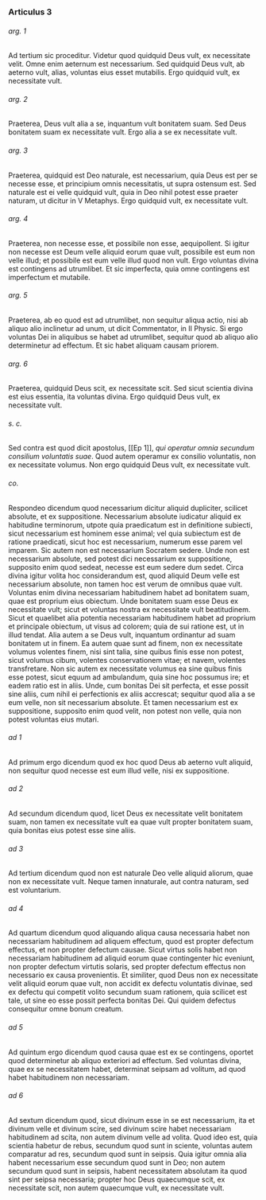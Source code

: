 ### Articulus 3

###### arg. 1
Ad tertium sic proceditur. Videtur quod quidquid Deus vult, ex necessitate velit. Omne enim aeternum est necessarium. Sed quidquid Deus vult, ab aeterno vult, alias, voluntas eius esset mutabilis. Ergo quidquid vult, ex necessitate vult.

###### arg. 2
Praeterea, Deus vult alia a se, inquantum vult bonitatem suam. Sed Deus bonitatem suam ex necessitate vult. Ergo alia a se ex necessitate vult.

###### arg. 3
Praeterea, quidquid est Deo naturale, est necessarium, quia Deus est per se necesse esse, et principium omnis necessitatis, ut supra ostensum est. Sed naturale est ei velle quidquid vult, quia in Deo nihil potest esse praeter naturam, ut dicitur in V Metaphys. Ergo quidquid vult, ex necessitate vult.

###### arg. 4
Praeterea, non necesse esse, et possibile non esse, aequipollent. Si igitur non necesse est Deum velle aliquid eorum quae vult, possibile est eum non velle illud; et possibile est eum velle illud quod non vult. Ergo voluntas divina est contingens ad utrumlibet. Et sic imperfecta, quia omne contingens est imperfectum et mutabile.

###### arg. 5
Praeterea, ab eo quod est ad utrumlibet, non sequitur aliqua actio, nisi ab aliquo alio inclinetur ad unum, ut dicit Commentator, in II Physic. Si ergo voluntas Dei in aliquibus se habet ad utrumlibet, sequitur quod ab aliquo alio determinetur ad effectum. Et sic habet aliquam causam priorem.

###### arg. 6
Praeterea, quidquid Deus scit, ex necessitate scit. Sed sicut scientia divina est eius essentia, ita voluntas divina. Ergo quidquid Deus vult, ex necessitate vult.

###### s. c.
Sed contra est quod dicit apostolus, [[Ep 1]], *qui operatur omnia secundum consilium voluntatis suae*. Quod autem operamur ex consilio voluntatis, non ex necessitate volumus. Non ergo quidquid Deus vult, ex necessitate vult.

###### co.
Respondeo dicendum quod necessarium dicitur aliquid dupliciter, scilicet absolute, et ex suppositione. Necessarium absolute iudicatur aliquid ex habitudine terminorum, utpote quia praedicatum est in definitione subiecti, sicut necessarium est hominem esse animal; vel quia subiectum est de ratione praedicati, sicut hoc est necessarium, numerum esse parem vel imparem. Sic autem non est necessarium Socratem sedere. Unde non est necessarium absolute, sed potest dici necessarium ex suppositione, supposito enim quod sedeat, necesse est eum sedere dum sedet. Circa divina igitur volita hoc considerandum est, quod aliquid Deum velle est necessarium absolute, non tamen hoc est verum de omnibus quae vult. Voluntas enim divina necessariam habitudinem habet ad bonitatem suam, quae est proprium eius obiectum. Unde bonitatem suam esse Deus ex necessitate vult; sicut et voluntas nostra ex necessitate vult beatitudinem. Sicut et quaelibet alia potentia necessariam habitudinem habet ad proprium et principale obiectum, ut visus ad colorem; quia de sui ratione est, ut in illud tendat. Alia autem a se Deus vult, inquantum ordinantur ad suam bonitatem ut in finem. Ea autem quae sunt ad finem, non ex necessitate volumus volentes finem, nisi sint talia, sine quibus finis esse non potest, sicut volumus cibum, volentes conservationem vitae; et navem, volentes transfretare. Non sic autem ex necessitate volumus ea sine quibus finis esse potest, sicut equum ad ambulandum, quia sine hoc possumus ire; et eadem ratio est in aliis. Unde, cum bonitas Dei sit perfecta, et esse possit sine aliis, cum nihil ei perfectionis ex aliis accrescat; sequitur quod alia a se eum velle, non sit necessarium absolute. Et tamen necessarium est ex suppositione, supposito enim quod velit, non potest non velle, quia non potest voluntas eius mutari.

###### ad 1
Ad primum ergo dicendum quod ex hoc quod Deus ab aeterno vult aliquid, non sequitur quod necesse est eum illud velle, nisi ex suppositione.

###### ad 2
Ad secundum dicendum quod, licet Deus ex necessitate velit bonitatem suam, non tamen ex necessitate vult ea quae vult propter bonitatem suam, quia bonitas eius potest esse sine aliis.

###### ad 3
Ad tertium dicendum quod non est naturale Deo velle aliquid aliorum, quae non ex necessitate vult. Neque tamen innaturale, aut contra naturam, sed est voluntarium.

###### ad 4
Ad quartum dicendum quod aliquando aliqua causa necessaria habet non necessariam habitudinem ad aliquem effectum, quod est propter defectum effectus, et non propter defectum causae. Sicut virtus solis habet non necessariam habitudinem ad aliquid eorum quae contingenter hic eveniunt, non propter defectum virtutis solaris, sed propter defectum effectus non necessario ex causa provenientis. Et similiter, quod Deus non ex necessitate velit aliquid eorum quae vult, non accidit ex defectu voluntatis divinae, sed ex defectu qui competit volito secundum suam rationem, quia scilicet est tale, ut sine eo esse possit perfecta bonitas Dei. Qui quidem defectus consequitur omne bonum creatum.

###### ad 5
Ad quintum ergo dicendum quod causa quae est ex se contingens, oportet quod determinetur ab aliquo exteriori ad effectum. Sed voluntas divina, quae ex se necessitatem habet, determinat seipsam ad volitum, ad quod habet habitudinem non necessariam.

###### ad 6
Ad sextum dicendum quod, sicut divinum esse in se est necessarium, ita et divinum velle et divinum scire, sed divinum scire habet necessariam habitudinem ad scita, non autem divinum velle ad volita. Quod ideo est, quia scientia habetur de rebus, secundum quod sunt in sciente, voluntas autem comparatur ad res, secundum quod sunt in seipsis. Quia igitur omnia alia habent necessarium esse secundum quod sunt in Deo; non autem secundum quod sunt in seipsis, habent necessitatem absolutam ita quod sint per seipsa necessaria; propter hoc Deus quaecumque scit, ex necessitate scit, non autem quaecumque vult, ex necessitate vult.

